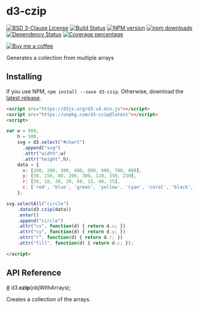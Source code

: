 # d3-czip
[![BSD 3-Clause License][license-image]][license-url]
[![Build Status][azure-pipeline-image]][azure-pipeline-url]
[![NPM version][npm-image]][npm-url]
[![npm downloads][downloads-image]][npm-url]
[![Dependency Status][daviddm-image]][daviddm-url]
[![Coverage percentage][coveralls-image]][coveralls-url]

[![Buy me a coffee][buy-me-a-coffee-image]][buy-me-a-coffee-url]

Generates a collection from multiple arrays

## Installing

If you use NPM, `npm install --save d3-czip`. 
Otherwise, download the [latest release](https://github.com/smartin85/d3-czip/releases/latest).

```html
<script src="https://d3js.org/d3.v4.min.js"></script>
<script src="https://unpkg.com/d3-czip@latest"></script>
<script>

var w = 960,
    h = 500,
    svg = d3.select("#chart")
      .append("svg")
      .attr("width",w)
      .attr("height",h),
    data = {
      x: [100, 200, 300, 400, 500, 600, 700, 800],
      y: [50, 150, 80, 200, 300, 120, 350, 210],
      r: [50, 10, 30, 20, 60, 15, 40, 25],
      c: ['red', 'blue', 'green', 'yellow', 'cyan', 'coral', 'black', 'grey']
    };

svg.selectAll("circle")
    .data(d3.czip(data))
    .enter()
    .append("circle")
    .attr("cx", function(d) { return d.x; })
    .attr("cy", function(d) { return d.y; })
    .attr("r", function(d) { return d.r; })
    .attr("fill", function(d) { return d.c; });

</script>
```

## API Reference

<a href="#czip" name="czip">#</a> d3.<b>czip</b>(objWithArrays);

Creates a collection of the arrays.

[license-image]: https://img.shields.io/badge/License-BSD%203--Clause-blue.svg
[license-url]: LICENSE

[npm-image]: https://badge.fury.io/js/d3-czip.svg
[npm-url]: https://npmjs.org/package/d3-czip

[downloads-image]: https://img.shields.io/npm/dt/d3-czip.svg

[azure-pipeline-image]: https://dev.azure.com/smartin85/d3-czip/_apis/build/status/smartin85.d3-czip?branchName=master
[azure-pipeline-url]: https://dev.azure.com/smartin85/d3-czip/_build/latest?definitionId=4&branchName=master


[daviddm-image]: https://david-dm.org/smartin85/d3-czip.svg?theme=shields.io
[daviddm-url]: https://david-dm.org/smartin85/d3-czip

[coveralls-image]: https://coveralls.io/repos/smartin85/d3-czip/badge.svg
[coveralls-url]: https://coveralls.io/r/smartin85/d3-czip

[buy-me-a-coffee-image]: https://www.buymeacoffee.com/assets/img/custom_images/yellow_img.png
[buy-me-a-coffee-url]: https://www.buymeacoffee.com/smartin
